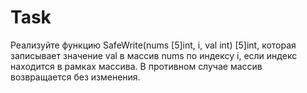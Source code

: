 # Task
Реализуйте функцию SafeWrite(nums [5]int, i, val int) [5]int, которая записывает значение val в массив nums по индексу i, если индекс находится в рамках массива. В противном случае массив возвращается без изменения.
